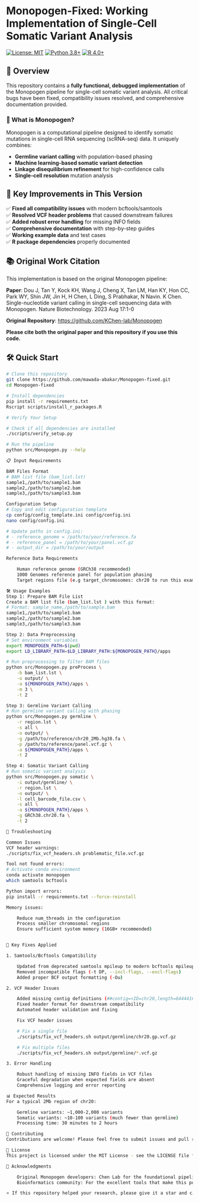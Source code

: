 # Monopogen-Fixed: Working Implementation of Single-Cell Somatic Variant Analysis

[![License: MIT](https://img.shields.io/badge/License-MIT-yellow.svg )](https://opensource.org/licenses/MIT )
[![Python 3.8+](https://img.shields.io/badge/python-3.8+-blue.svg )](https://www.python.org/downloads/ )
[![R 4.0+](https://img.shields.io/badge/R-4.0+-blue.svg )](https://www.r-project.org/ )

## 🔬 Overview

This repository contains a **fully functional, debugged implementation** of the Monopogen pipeline for single-cell somatic variant analysis. All critical bugs have been fixed, compatibility issues resolved, and comprehensive documentation provided.

### 🎯 What is Monopogen?

Monopogen is a computational pipeline designed to identify somatic mutations in single-cell RNA sequencing (scRNA-seq) data. It uniquely combines:

- **Germline variant calling** with population-based phasing
- **Machine learning-based somatic variant detection** 
- **Linkage disequilibrium refinement** for high-confidence calls
- **Single-cell resolution** mutation analysis

## 🚀 Key Improvements in This Version

✅ **Fixed all compatibility issues** with modern bcftools/samtools  
✅ **Resolved VCF header problems** that caused downstream failures  
✅ **Added robust error handling** for missing INFO fields  
✅ **Comprehensive documentation** with step-by-step guides  
✅ **Working example data** and test cases  
✅ **R package dependencies** properly documented  

## 📚 Original Work Citation

This implementation is based on the original Monopogen pipeline:

**Paper**: Dou J, Tan Y, Kock KH, Wang J, Cheng X, Tan LM, Han KY, Hon CC, Park WY, Shin JW, Jin H, H Chen, L Ding, S Prabhakar, N Navin. K Chen. Single-nucleotide variant calling in single-cell sequencing data with Monopogen. Nature Biotechnology. 2023 Aug 17:1-0

**Original Repository**: https://github.com/KChen-lab/Monopogen

**Please cite both the original paper and this repository if you use this code.**

## 🛠️ Quick Start

```bash
# Clone this repository
git clone https://github.com/mawada-abakar/Monopogen-fixed.git
cd Monopogen-fixed

# Install dependencies
pip install -r requirements.txt
Rscript scripts/install_r_packages.R

# Verify Your Setup

# Check if all dependencies are installed
./scripts/verify_setup.py

# Run the pipeline
python src/Monopogen.py --help

📋 Input Requirements

BAM Files Format
# BAM list file (bam_list.lst)
sample1,/path/to/sample1.bam
sample2,/path/to/sample2.bam
sample3,/path/to/sample3.bam

Configuration Setup
# Copy and edit configuration template
cp config/config_template.ini config/config.ini
nano config/config.ini

# Update paths in config.ini:
# - reference_genome = /path/to/your/reference.fa
# - reference_panel = /path/to/your/panel.vcf.gz
# - output_dir = /path/to/your/output

Reference Data Requirements

    Human reference genome (GRCh38 recommended)
    1000 Genomes reference panel for population phasing
    Target regions file (e.g target_chromosomes: chr20 to run this example)

🛠️ Usage Examples
Step 1: Prepare BAM File List
Create a BAM list file (bam_list.lst ) with this format:
# Format: sample_name,/path/to/sample.bam
sample1,/path/to/sample1.bam
sample2,/path/to/sample2.bam
sample3,/path/to/sample3.bam

Step 2: Data Preprocessing
# Set environment variables
export MONOPOGEN_PATH=$(pwd)
export LD_LIBRARY_PATH=$LD_LIBRARY_PATH:${MONOPOGEN_PATH}/apps

# Run preprocessing to filter BAM files
python src/Monopogen.py preProcess \
    -b bam_list.lst \
    -o output/ \
    -a ${MONOPOGEN_PATH}/apps \
    -m 3 \
    -t 2

Step 3: Germline Variant Calling
# Run germline variant calling with phasing
python src/Monopogen.py germline \
    -r region.lst \
    -s all \
    -o output/ \
    -g /path/to/reference/chr20_2Mb.hg38.fa \
    -p /path/to/reference/panel.vcf.gz \
    -a ${MONOPOGEN_PATH}/apps \
    -t 2

Step 4: Somatic Variant Calling
# Run somatic variant analysis
python src/Monopogen.py somatic \
    -i output/germline/ \
    -r region.lst \
    -o output/ \
    -l cell_barcode_file.csv \
    -s all \
    -a ${MONOPOGEN_PATH}/apps \
    -g GRCh38.chr20.fa \
    -t 2

🔧 Troubleshooting

Common Issues
VCF header warnings:
./scripts/fix_vcf_headers.sh problematic_file.vcf.gz

Tool not found errors:
# Activate conda environment
conda activate monopogen
which samtools bcftools

Python import errors:
pip install -r requirements.txt --force-reinstall

Memory issues:

    Reduce num_threads in the configuration
    Process smaller chromosomal regions
    Ensure sufficient system memory (16GB+ recommended)


🔧 Key Fixes Applied

1. Samtools/Bcftools Compatibility

    Updated from deprecated samtools mpileup to modern bcftools mpileup
    Removed incompatible flags (-t DP, --incl-flags, --excl-flags)
    Added proper BCF output formatting (-Ou)

2. VCF Header Issues

    Added missing contig definitions (##contig=<ID=chr20,length=64444167>)
    Fixed header format for downstream compatibility
    Automated header validation and fixing

    Fix VCF header issues

    # Fix a single file
    ./scripts/fix_vcf_headers.sh output/germline/chr20.gp.vcf.gz

    # Fix multiple files
    ./scripts/fix_vcf_headers.sh output/germline/*.vcf.gz

3. Error Handling

    Robust handling of missing INFO fields in VCF files
    Graceful degradation when expected fields are absent
    Comprehensive logging and error reporting

📊 Expected Results
For a typical 2Mb region of chr20:

    Germline variants: ~1,000-2,000 variants
    Somatic variants: ~10-100 variants (much fewer than germline)
    Processing time: 30 minutes to 2 hours

🤝 Contributing
Contributions are welcome! Please feel free to submit issues and pull requests.

📄 License
This project is licensed under the MIT License - see the LICENSE file for details.

🙏 Acknowledgments

    Original Monopogen developers: Chen Lab for the foundational pipeline
    Bioinformatics community: For the excellent tools that make this possible

⭐ If this repository helped your research, please give it a star and cite both the original Monopogen paper and this repository!
